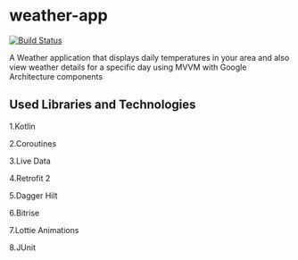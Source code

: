 # weather-app

[![Build Status](https://app.bitrise.io/app/0326b448df2c7010/status.svg?token=j5OsM8XmksbUdAAdMHq61Q)](https://app.bitrise.io/app/0326b448df2c7010)

A Weather application that displays daily temperatures in your area and also view weather details for a specific day using MVVM with Google Architecture components

## Used Libraries and Technologies

1.Kotlin

2.Coroutines

3.Live Data

4.Retrofit 2

5.Dagger Hilt

6.Bitrise

7.Lottie Animations

8.JUnit
